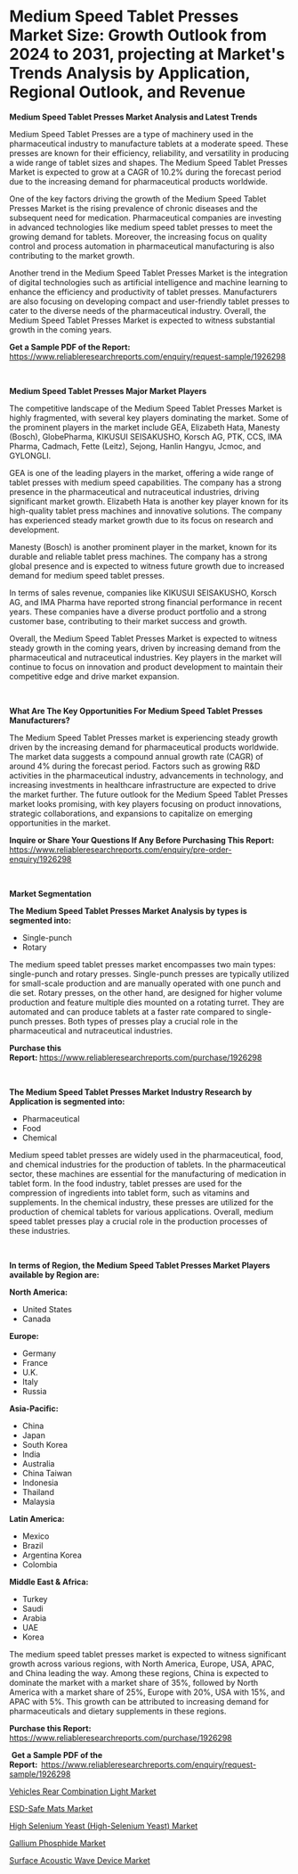 <p><h1>Medium Speed Tablet Presses Market Size: Growth Outlook from 2024 to 2031, projecting at Market's Trends Analysis by Application, Regional Outlook, and Revenue</h1></p><p><strong>Medium Speed Tablet Presses Market Analysis and Latest Trends</strong></p>
<p><p>Medium Speed Tablet Presses are a type of machinery used in the pharmaceutical industry to manufacture tablets at a moderate speed. These presses are known for their efficiency, reliability, and versatility in producing a wide range of tablet sizes and shapes. The Medium Speed Tablet Presses Market is expected to grow at a CAGR of 10.2% during the forecast period due to the increasing demand for pharmaceutical products worldwide.</p><p>One of the key factors driving the growth of the Medium Speed Tablet Presses Market is the rising prevalence of chronic diseases and the subsequent need for medication. Pharmaceutical companies are investing in advanced technologies like medium speed tablet presses to meet the growing demand for tablets. Moreover, the increasing focus on quality control and process automation in pharmaceutical manufacturing is also contributing to the market growth.</p><p>Another trend in the Medium Speed Tablet Presses Market is the integration of digital technologies such as artificial intelligence and machine learning to enhance the efficiency and productivity of tablet presses. Manufacturers are also focusing on developing compact and user-friendly tablet presses to cater to the diverse needs of the pharmaceutical industry. Overall, the Medium Speed Tablet Presses Market is expected to witness substantial growth in the coming years.</p></p>
<p><strong>Get a Sample PDF of the Report:&nbsp;</strong> <a href="https://www.reliableresearchreports.com/enquiry/request-sample/1926298">https://www.reliableresearchreports.com/enquiry/request-sample/1926298</a></p>
<p>&nbsp;</p>
<p><strong>Medium Speed Tablet Presses Major Market Players</strong></p>
<p><p>The competitive landscape of the Medium Speed Tablet Presses Market is highly fragmented, with several key players dominating the market. Some of the prominent players in the market include GEA, Elizabeth Hata, Manesty (Bosch), GlobePharma, KIKUSUI SEISAKUSHO, Korsch AG, PTK, CCS, IMA Pharma, Cadmach, Fette (Leitz), Sejong, Hanlin Hangyu, Jcmoc, and GYLONGLI.</p><p>GEA is one of the leading players in the market, offering a wide range of tablet presses with medium speed capabilities. The company has a strong presence in the pharmaceutical and nutraceutical industries, driving significant market growth. Elizabeth Hata is another key player known for its high-quality tablet press machines and innovative solutions. The company has experienced steady market growth due to its focus on research and development.</p><p>Manesty (Bosch) is another prominent player in the market, known for its durable and reliable tablet press machines. The company has a strong global presence and is expected to witness future growth due to increased demand for medium speed tablet presses. </p><p>In terms of sales revenue, companies like KIKUSUI SEISAKUSHO, Korsch AG, and IMA Pharma have reported strong financial performance in recent years. These companies have a diverse product portfolio and a strong customer base, contributing to their market success and growth.</p><p>Overall, the Medium Speed Tablet Presses Market is expected to witness steady growth in the coming years, driven by increasing demand from the pharmaceutical and nutraceutical industries. Key players in the market will continue to focus on innovation and product development to maintain their competitive edge and drive market expansion.</p></p>
<p>&nbsp;</p>
<p><strong>What Are The Key Opportunities For Medium Speed Tablet Presses Manufacturers?</strong></p>
<p><p>The Medium Speed Tablet Presses market is experiencing steady growth driven by the increasing demand for pharmaceutical products worldwide. The market data suggests a compound annual growth rate (CAGR) of around 4% during the forecast period. Factors such as growing R&D activities in the pharmaceutical industry, advancements in technology, and increasing investments in healthcare infrastructure are expected to drive the market further. The future outlook for the Medium Speed Tablet Presses market looks promising, with key players focusing on product innovations, strategic collaborations, and expansions to capitalize on emerging opportunities in the market.</p></p>
<p><strong>Inquire or Share Your Questions If Any Before Purchasing This Report:</strong> <a href="https://www.reliableresearchreports.com/enquiry/pre-order-enquiry/1926298">https://www.reliableresearchreports.com/enquiry/pre-order-enquiry/1926298</a></p>
<p>&nbsp;</p>
<p><strong>Market Segmentation</strong></p>
<p><strong>The Medium Speed Tablet Presses Market Analysis by types is segmented into:</strong></p>
<p><ul><li>Single-punch</li><li>Rotary</li></ul></p>
<p><p>The medium speed tablet presses market encompasses two main types: single-punch and rotary presses. Single-punch presses are typically utilized for small-scale production and are manually operated with one punch and die set. Rotary presses, on the other hand, are designed for higher volume production and feature multiple dies mounted on a rotating turret. They are automated and can produce tablets at a faster rate compared to single-punch presses. Both types of presses play a crucial role in the pharmaceutical and nutraceutical industries.</p></p>
<p><strong>Purchase this Report:&nbsp;</strong><a href="https://www.reliableresearchreports.com/purchase/1926298">https://www.reliableresearchreports.com/purchase/1926298</a></p>
<p>&nbsp;</p>
<p><strong>The Medium Speed Tablet Presses Market Industry Research by Application is segmented into:</strong></p>
<p><ul><li>Pharmaceutical</li><li>Food</li><li>Chemical</li></ul></p>
<p><p>Medium speed tablet presses are widely used in the pharmaceutical, food, and chemical industries for the production of tablets. In the pharmaceutical sector, these machines are essential for the manufacturing of medication in tablet form. In the food industry, tablet presses are used for the compression of ingredients into tablet form, such as vitamins and supplements. In the chemical industry, these presses are utilized for the production of chemical tablets for various applications. Overall, medium speed tablet presses play a crucial role in the production processes of these industries.</p></p>
<p>&nbsp;</p>
<p><strong>In terms of Region, the Medium Speed Tablet Presses Market Players available by Region are:</strong></p>
<p>
    <p> <strong> North America: </strong>
        <ul>
            <li>United States</li>
            <li>Canada</li>
        </ul>
        </p> 
    <p> <strong> Europe: </strong>
        <ul>
            <li>Germany</li>
            <li>France</li>
            <li>U.K.</li>
            <li>Italy</li>
            <li>Russia</li>
        </ul>
        </p> 
    <p> <strong> Asia-Pacific: </strong>
        <ul>
            <li>China</li>
            <li>Japan</li>
            <li>South Korea</li>
            <li>India</li>
            <li>Australia</li>
            <li>China Taiwan</li>
            <li>Indonesia</li>
            <li>Thailand</li>
            <li>Malaysia</li>
        </ul>
        </p> 
    <p> <strong> Latin America: </strong>
        <ul>
            <li>Mexico</li>
            <li>Brazil</li>
            <li>Argentina Korea</li>
            <li>Colombia</li>
        </ul>
        </p> 
    <p> <strong> Middle East & Africa: </strong>
        <ul>
            <li>Turkey</li>
            <li>Saudi</li>
            <li>Arabia</li>
            <li>UAE</li>
            <li>Korea</li>
        </ul>
    </p>
    </p>
<p><p>The medium speed tablet presses market is expected to witness significant growth across various regions, with North America, Europe, USA, APAC, and China leading the way. Among these regions, China is expected to dominate the market with a market share of 35%, followed by North America with a market share of 25%, Europe with 20%, USA with 15%, and APAC with 5%. This growth can be attributed to increasing demand for pharmaceuticals and dietary supplements in these regions.</p></p>
<p><strong>Purchase this Report: </strong><a href="https://www.reliableresearchreports.com/purchase/1926298">https://www.reliableresearchreports.com/purchase/1926298</a></p>
<p>&nbsp;<strong>Get a Sample PDF of the Report:&nbsp;&nbsp;</strong><a href="https://www.reliableresearchreports.com/enquiry/request-sample/1926298">https://www.reliableresearchreports.com/enquiry/request-sample/1926298</a></p>
<p><strong></strong></p>
<p><p><a href="https://shimmer-gardenia-37a.notion.site/Vehicles-Rear-Combination-Light-Market-Size-and-Growth-Market-Segmentation-Regional-and-Country-Br-5090c5753dcd40db87351ef428ce2e07">Vehicles Rear Combination Light Market</a></p><p><a href="https://cute-banjo-8ca.notion.site/ESD-Safe-Mats-Market-Size-Market-Share-and-Global-Market-Analysis-Report-2024-2031-91646f00060c484cb3816c183d889ced">ESD-Safe Mats Market</a></p><p><a href="https://meowing-lemming-dd3.notion.site/High-Selenium-Yeast-High-Selenium-Yeast-Market-Growth-Market-Trends-COVID-19-Impact-and-Forecas-2e62de6419364dc5b225709dd6e0a82f">High Selenium Yeast (High-Selenium Yeast) Market</a></p><p><a href="https://view.publitas.com/reportprime-1/gallium-phosphide-market-insights-market-players-and-forecast-till-2031/">Gallium Phosphide Market</a></p><p><a href="https://view.publitas.com/reportprime-1/surface-acoustic-wave-device-market-a-comprehensive-report-of-its-market-share-growth-trends-2024-2031/">Surface Acoustic Wave Device Market</a></p></p>